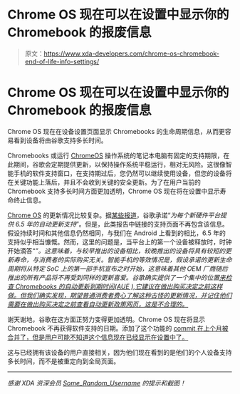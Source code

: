 # Chrome OS 现在可以在设置中显示你的 Chromebook 的报废信息

> 原文：<https://www.xda-developers.com/chrome-os-chromebook-end-of-life-info-settings/>

# Chrome OS 现在可以在设置中显示你的 Chromebook 的报废信息

Chrome OS 现在在设备设置页面显示 Chromebooks 的生命周期信息，从而更容易看到设备将由谷歌支持多长时间。

Chromebooks 或运行 [ChromeOS](https://www.xda-developers.com/chrome-os-78-virtual-desk-keyboard-shortcuts-click-to-call/) 操作系统的笔记本电脑有固定的支持期限，在此期间，谷歌会定期提供更新，以保持操作系统平稳运行，相对无风险。这很像智能手机的软件支持窗口，在支持期过后，您仍然可以继续使用设备，但您的设备将在关键功能上落后，并且不会收到关键的安全更新。为了在用户当前的 Chromebook 支持多长时间方面更加透明，Chrome OS 现在将在设置中显示寿命终止信息。

[Chrome OS](https://www.xda-developers.com/tag/chrome-os/) 的更新情况比较复杂。据[某些报道](https://www.theregister.co.uk/2019/08/22/buying_a_chromebook_dont_forget_to_check_when_it_expires/)，谷歌承诺“*为每个新硬件平台提供 6.5 年的自动更新支持*”。但是，此类报告中链接的支持页面不再包含该信息。假设持续时间和其他信息仍然相同，与我们在 Android 上看到的相比，6.5 年的支持似乎相当慷慨。然而，这里的问题是，当平台上的第一个设备被释放时，时钟开始滴答“*”。这意味着，与较早推出的设备相比，较晚推出的设备将具有较短的更新寿命，与消费者的实际购买无关。智能手机的等效情况是，假设承诺的更新生命周期将从特定 SoC 上的第一部手机宣布之时开始，这意味着其他 OEM 厂商随后推出的所有产品将不再受到同样的更新喜爱。谷歌确实提供了一个集中的位置[来检查 Chromebooks 的自动更新到期时间(AUE ),它建议在做出购买决定之前这样做。但我们确实发现，期望普通消费者费心了解这种古怪的更新情况，并记住他们需要在做出购买决定之前查看自动更新政策网页，这是不合理的。](https://support.google.com/chrome/a/answer/6220366?hl=en)*

谢天谢地，谷歌在这方面正努力变得更加透明。Chrome OS 现在将显示 Chromebook 不再获得软件支持的日期。添加了这个功能的 [commit 在上个月被合并了，但是用户可能不知道这个信息现在已经显示在设置中了。](https://chromium-review.googlesource.com/c/chromium/src/+/1828130)

这与已经拥有该设备的用户直接相关，因为他们现在看到的是他们的个人设备支持多长时间，而不是被重定向到全局页面。

* * *

*感谢 XDA 资深会员 [Some_Random_Username](https://forum.xda-developers.com/member.php?u=8234677) 的提示和截图！*